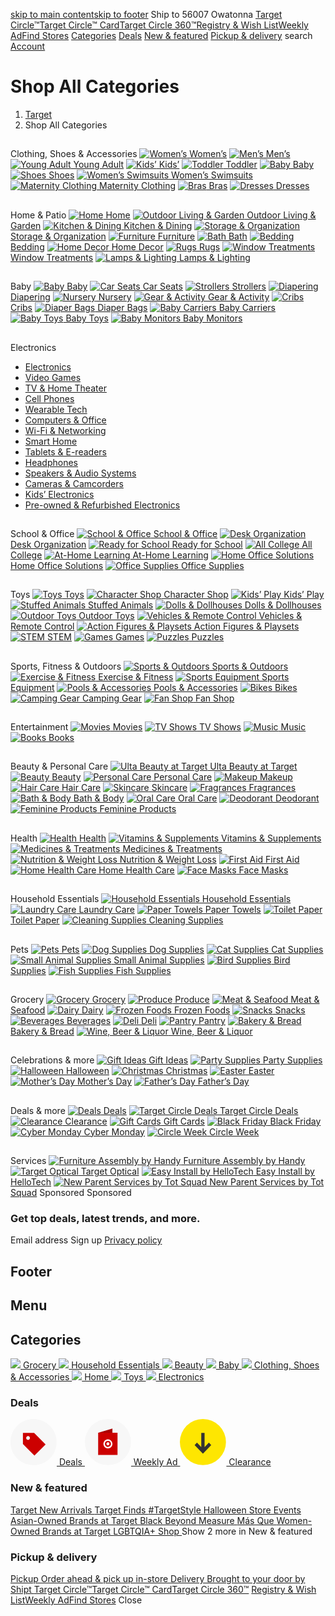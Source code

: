 [skip to main content](https://www.target.com/c/shop-all-categories/-/N-5xsxf?prehydrateclick=true#content)[skip to footer](https://www.target.com/c/shop-all-categories/-/N-5xsxf?prehydrateclick=true#footerHeader)
Ship to 56007
Owatonna
[Target Circle™](https://www.target.com/circle)[Target Circle™ Card](https://www.target.com/circlecard)[Target Circle 360™](https://www.target.com/l/target-circle-360/-/N-2rguk)[Registry & Wish List](https://www.target.com/gift-registry)[Weekly Ad](https://www.target.com/weekly-ad)[Find Stores](https://www.target.com/store-locator/find-stores)
[](https://www.target.com/)
[](https://www.target.com/c/shop-all-categories/-/N-5xsxf?prehydrateClick=true)
[Categories](https://www.target.com/c/shop-all-categories/-/N-5xsxf?prehydrateClick=true)
[](https://www.target.com/)
[Deals](https://www.target.com/c/weekly-deals/-/N-4xw74?prehydrateClick=true)
[New & featured](https://www.target.com/c/target-new-arrivals/-/N-o9rnh?prehydrateClick=true)
[Pickup & delivery](https://www.target.com/c/order-pickup/-/N-ng0a0?l1_nid=5xt1a&prehydrateClick=true)
search
[](https://www.target.com/account?prehydrateClick=true)[Account](https://www.target.com/account?prehydrateClick=true)[](https://www.target.com/cart?prehydrateClick=true)
# Shop All Categories
  1. [Target](https://www.target.com/)
  2. Shop All Categories


##    
Clothing, Shoes & Accessories
[![Women’s](https://target.scene7.com/is/image/Target/Womens-2-210303-1614788961292) Women’s](https://www.target.com/c/women/-/N-5xtd3)
[![Men’s](https://target.scene7.com/is/image/Target/Mens-2-210303-1614788974008) Men’s](https://www.target.com/c/men/-/N-18y1l)
[![Young Adult](https://target.scene7.com/is/image/Target/YA_homepage_pic-nav_328x328138565-180801_1533152365096) Young Adult](https://www.target.com/c/young-adult/-/N-qh1tf)
[![Kids’](https://target.scene7.com/is/image/Target/Kids-2-210302-1614721511226) Kids’](https://www.target.com/c/kids/-/N-xcoz4)
[![Toddler](https://target.scene7.com/is/image/Target/GUEST_858d608f-396e-4b62-bece-550f3c2b6db9) Toddler](https://www.target.com/c/toddler-clothing-kids/-/N-23cj2)
[![Baby](https://target.scene7.com/is/image/Target/GUEST_c74881b5-be00-48d3-93ef-fba7a4ec9235) Baby](https://www.target.com/c/baby-clothing-kids/-/N-564pl)
[![Shoes](https://target.scene7.com/is/image/Target/shoes138082-180815_1534367019693) Shoes](https://www.target.com/c/shoes/-/N-55b0t)
[![Women’s Swimsuits](https://target.scene7.com/is/image/Target/GUEST_77f11959-acfe-48f7-a38d-fc3df7947029) Women’s Swimsuits](https://www.target.com/c/swimsuits-women-s-clothing/-/N-5xtbw)
[![Maternity Clothing](https://target.scene7.com/is/image/Target/GUEST_45ca89b2-b34d-4686-9977-1d688f4a9fa1) Maternity Clothing](https://www.target.com/c/maternity-clothing-women/-/N-5ouvi)
[![Bras](https://target.scene7.com/is/image/Target/GUEST_29e555a3-217a-41c8-b45b-ade7531f2cbd) Bras](https://www.target.com/c/bras-intimates-women-s-clothing/-/N-5xtcd)
[![Dresses](https://target.scene7.com/is/image/Target/GUEST_82d4d0d1-9696-4d17-a3e9-958a02b20a78) Dresses](https://www.target.com/c/dresses-women-s-clothing/-/N-5xtcg)
##    
Home & Patio
[![Home](https://target.scene7.com/is/image/Target/home138095-180815_1534366815826) Home](https://www.target.com/c/home/-/N-5xtvd)
[![Outdoor Living & Garden](https://target.scene7.com/is/image/Target/PatioGarden_catnav161378-190103_1546550500720) Outdoor Living & Garden](https://www.target.com/c/patio-garden/-/N-5xtq9)
[![Kitchen & Dining](https://target.scene7.com/is/image/Target/Kitchen86244-170427_1493317246593) Kitchen & Dining](https://www.target.com/c/kitchen-dining/-/N-hz89j)
[![Storage & Organization](https://target.scene7.com/is/image/Target/Storage-Organization86244-170405_1491421480224) Storage & Organization](https://www.target.com/c/storage-organization-home/-/N-5xto8)
[![Furniture](https://target.scene7.com/is/image/Target/furniture86244-170405_1491418950161) Furniture](https://www.target.com/c/furniture/-/N-5xtnr)
[![Bath](https://target.scene7.com/is/image/Target/catnav_bathtowels173150-190412_1555089113625) Bath](https://www.target.com/c/bath-home/-/N-5xtvc)
[![Bedding](https://target.scene7.com/is/image/Target/0818_HomeL1_CB_Bedding133607-180628_1530216551623) Bedding](https://www.target.com/c/bedding-home/-/N-5xtv4)
[![Home Decor](https://target.scene7.com/is/image/Target/Home-Decor86244-170405_1491419625444) Home Decor](https://www.target.com/c/home-decor/-/N-5xtub)
[![Rugs](https://target.scene7.com/is/image/Target/Rugs86244-170405_1491420692792) Rugs](https://www.target.com/c/rugs-home-decor/-/N-5xttg)
[![Window Treatments](https://target.scene7.com/is/image/Target/Window-Treatments86244-170405_1491421862222) Window Treatments](https://www.target.com/c/window-treatments-home-decor/-/N-5xtu4)
[![Lamps & Lighting](https://target.scene7.com/is/image/Target/Lamps-Lighting86244-170405_1491420644554) Lamps & Lighting](https://www.target.com/c/lamps-lighting-home-decor/-/N-5xttm)
##    
Baby
[![Baby](https://target.scene7.com/is/image/Target/Baby219475-200305_1583423490259) Baby](https://www.target.com/c/baby/-/N-5xtly)
[![Car Seats](https://target.scene7.com/is/image/Target/9Wk1_BabyL1_CN_CN_1187483-190813_1565707281034) Car Seats](https://www.target.com/c/car-seats-baby/-/N-5xtlx)
[![Strollers](https://target.scene7.com/is/image/Target/9Wk1_BabyL1_CN_CN_2187483-190813_1565707307405) Strollers](https://www.target.com/c/strollers-baby/-/N-5xtk7)
[![Diapering](https://target.scene7.com/is/image/Target/8Wk4_Diapering_CN_5186529-190730_1564503956468) Diapering](https://www.target.com/c/diapering-baby/-/N-5xtlp)
[![Nursery](https://target.scene7.com/is/image/Target/7Wk3_NurseryFurniture_CN_Gliders183169-190701_1561996021834) Nursery](https://www.target.com/c/nursery-baby/-/N-54v3g)
[![Gear & Activity](https://target.scene7.com/is/image/Target/9Wk3_ActivityGymsPlaymats_CN_1205442-191210_1576001581656) Gear & Activity](https://www.target.com/c/gear-activity-baby/-/N-5xtjv)
[![Cribs](https://target.scene7.com/is/image/Target/7Wk3_NurseryFurniture_CN_Cribs183169-190701_1561996429103) Cribs](https://www.target.com/c/cribs-nursery-furniture-baby/-/N-5xtgc)
[![Diaper Bags](https://target.scene7.com/is/image/Target/9Wk1_BabyL1_CN_CN_3187483-190813_1565707314081) Diaper Bags](https://www.target.com/c/diaper-bags-diapering-baby/-/N-5xtlk)
[![Baby Carriers](https://target.scene7.com/is/image/Target/9Wk1_BabyL1_CN_CN_4187483-190813_1565707321386) Baby Carriers](https://www.target.com/c/baby-carriers-gear-activity/-/N-5q0eu)
[![Baby Toys](https://target.scene7.com/is/image/Target/9Wk1_BabyL1_CN_CN_9187483-190813_1565707355852) Baby Toys](https://www.target.com/c/baby-toys-gear-activity/-/N-54wlm)
[![Baby Monitors](https://target.scene7.com/is/image/Target/9Wk1_BabyL1_CN_CN_5187483-190813_1565707327884) Baby Monitors](https://www.target.com/c/baby-monitors-health-safety/-/N-5xth3)
##    
Electronics
  * [ Electronics ](https://www.target.com/c/electronics/-/N-5xtg6)
  * [ Video Games ](https://www.target.com/c/video-games/-/N-5xtg5)
  * [ TV & Home Theater ](https://www.target.com/c/tvs-home-theater-electronics/-/N-5xtdw)
  * [ Cell Phones ](https://www.target.com/c/cell-phones-electronics/-/N-5xte8)
  * [ Wearable Tech ](https://www.target.com/c/wearable-technology-electronics/-/N-551ss)
  * [ Computers & Office ](https://www.target.com/c/computers-office-electronics/-/N-5xtfc)
  * [ Wi-Fi & Networking ](https://www.target.com/c/wi-fi-networking-electronics/-/N-5s7dv)
  * [ Smart Home ](https://www.target.com/c/smart-home-electronics/-/N-556xa)
  * [ Tablets & E-readers ](https://www.target.com/c/tablets-e-readers-electronics/-/N-5xtf0)
  * [ Headphones ](https://www.target.com/c/headphones-electronics/-/N-5xteg)
  * [ Speakers & Audio Systems ](https://www.target.com/c/speakers-audio-systems-electronics/-/N-5xte2)
  * [ Cameras & Camcorders ](https://www.target.com/c/cameras-camcorders-electronics/-/N-5xtez)
  * [ Kids’ Electronics ](https://www.target.com/c/kids-electronics-toys/-/N-5xt9q)
  * [ Pre-owned & Refurbished Electronics ](https://www.target.com/c/pre-owned-refurbished-electronics/-/N-4rtuu)


##    
School & Office
[![School & Office](https://target.scene7.com/is/image/Target/school_office138096-180815_1534366767484) School & Office](https://www.target.com/c/school-office-supplies/-/N-5xsxr)
[![Desk Organization](https://target.scene7.com/is/image/Target/GUEST_acca37d0-a028-4f11-b5e5-52786b5ad826) Desk Organization](https://www.target.com/c/desk-organization-school-office-supplies/-/N-5xtnz)
[![Ready for School](https://target.scene7.com/is/image/Target/ReadyForSchool_CB-200603-1591194051180) Ready for School](https://www.target.com/c/kids-back-to-school/-/N-5xtyp)
[![All College](https://target.scene7.com/is/image/Target/AllCollege-200603-1591216287809) All College](https://www.target.com/c/on-to-college/-/N-5q0g0)
[![At-Home Learning](https://target.scene7.com/is/image/Target/catnav_item_4188391-190809_1565347579292) At-Home Learning](https://www.target.com/c/at-home-learning/-/N-wiae5)
[![Home Office Solutions](https://target.scene7.com/is/image/Target/HomeOfficeSolutions_CB-201005-1601918056137) Home Office Solutions](https://www.target.com/c/home-office-ideas/-/N-4sm54)
[![Office Supplies](https://target.scene7.com/is/image/Target/GUEST_1f8e8f81-2d20-4d99-a738-87f459ebf3cf) Office Supplies](https://www.target.com/c/office-supplies/-/N-ffo76)
##    
Toys
[![Toys](https://target.scene7.com/is/image/Target/Buildingsetskits116606-180213_1518527277905) Toys](https://www.target.com/c/toys/-/N-5xtb0)
[![Character Shop](https://target.scene7.com/is/image/Target/character_shop138097-180815_1534366688051) Character Shop](https://www.target.com/c/character-shop/-/N-5oux8)
[![Kids’ Play](https://target.scene7.com/is/image/Target/RidingToys-200528-1590654623320) Kids’ Play](https://www.target.com/finds/stories/ideas-kids-play-activities)
[![Stuffed Animals](https://target.scene7.com/is/image/Target/CAT_stuffysNplush158267-181211_1544565481053) Stuffed Animals](https://www.target.com/c/stuffed-animals-plush-toys/-/N-5xtat)
[![Dolls & Dollhouses](https://target.scene7.com/is/image/Target/CAT_dolls158267-181211_1544565309856) Dolls & Dollhouses](https://www.target.com/c/dolls-toys/-/N-5xt90)
[![Outdoor Toys](https://target.scene7.com/is/image/Target/CAT_outdoortoys158267-181211_1544565419768) Outdoor Toys](https://www.target.com/c/outdoor-toys/-/N-5xtai)
[![Vehicles & Remote Control](https://target.scene7.com/is/image/Target/CAT_vehiclesNremotecntrl158267-181211_1544565491881) Vehicles & Remote Control](https://www.target.com/c/vehicles-remote-control-toys/-/N-5xtaz)
[![Action Figures & Playsets](https://target.scene7.com/is/image/Target/action_figures217440-200319_1584637775767) Action Figures & Playsets](https://www.target.com/c/action-figures-playsets-toys/-/N-5xt88)
[![STEM](https://target.scene7.com/is/image/Target/CATlearntoys158267-181211_1544565407191) STEM](https://www.target.com/c/learning-toys/-/N-5xta7)
[![Games](https://target.scene7.com/is/image/Target/games-QUIVER-190717-1563352227190170243-190819_1566233657092) Games](https://www.target.com/c/games-puzzles-toys/-/N-5xt9i)
[![Puzzles](https://target.scene7.com/is/image/Target/Toys_Puzzles-QUIVER-190717-1563344422714170243-190819_1566233544566) Puzzles](https://www.target.com/c/puzzles-games-toys/-/N-5xt9b)
##    
Sports, Fitness & Outdoors
[![Sports & Outdoors](https://target.scene7.com/is/image/Target/sports_outdoors138099-180815_1534366218848) Sports & Outdoors](https://www.target.com/c/sports-outdoors/-/N-5xt85)
[![Exercise & Fitness](https://target.scene7.com/is/image/Target/exercise_fitness138099-180815_1534366225719) Exercise & Fitness](https://www.target.com/c/exercise-fitness-sports-outdoors/-/N-5xt7d)
[![Sports Equipment](https://target.scene7.com/is/image/Target/PickleBallRacquetGames_121203-180320_1521532135808) Sports Equipment](https://www.target.com/c/sports-equipment-outdoors/-/N-5xt52)
[![Pools & Accessories](https://target.scene7.com/is/image/Target/2191345-190904_1567587660848) Pools & Accessories](https://www.target.com/c/swimming-pools-camping-outdoor-recreation-sports-outdoors/-/N-5xt5e)
[![Bikes](https://target.scene7.com/is/image/Target/bikes138099-180910_1536614993423) Bikes](https://www.target.com/c/bikes-sports-outdoors/-/N-5xt83)
[![Camping Gear](https://target.scene7.com/is/image/Target/camping138099-180815_1534366232890) Camping Gear](https://www.target.com/c/camping-outdoors-sports/-/N-5xt6e)
[![Fan Shop](https://target.scene7.com/is/image/Target/fan_shop138099-180910_1536615000132) Fan Shop](https://www.target.com/c/fan-shop-sports-outdoors/-/N-5xt77)
##    
Entertainment
[![Movies](https://target.scene7.com/is/image/Target/GUEST_d3e9d48f-e0fa-4dfa-b583-4a300447ebd0) Movies](https://www.target.com/c/movies-music-books/-/N-5xsx0)
[![TV Shows](https://target.scene7.com/is/image/Target/tv_shows138098-180815_1534366594866) TV Shows](https://www.target.com/c/tv-shows-movies-music-books/-/N-5xswt)
[![Music](https://target.scene7.com/is/image/Target/music138098-180815_1534366600263) Music](https://www.target.com/c/music-movies-books/-/N-5xswr)
[![Books](https://target.scene7.com/is/image/Target/books138098-180815_1534366606232) Books](https://www.target.com/c/books-movies-music/-/N-5xsxd)
##    
Beauty & Personal Care
[![Ulta Beauty at Target](https://target.scene7.com/is/image/Target/Artboard1-210721-1626888130874) Ulta Beauty at Target](https://www.target.com/c/ulta-beauty-at-target/-/N-ueo8r)
[![Beauty](https://target.scene7.com/is/image/Target/2Wk1_CleanDrivers_CN_CleanBeauty215295-200129_1580315595227) Beauty](https://www.target.com/c/beauty/-/N-55r1x)
[![Personal Care](https://target.scene7.com/is/image/Target/_PersonalCare-210211-1613075597693) Personal Care](https://www.target.com/c/personal-care/-/N-5xtzq)
[![Makeup](https://target.scene7.com/is/image/Target/Makeup132275-180724_1532472393078) Makeup](https://www.target.com/c/makeup-beauty/-/N-5xu1e)
[![Hair Care](https://target.scene7.com/is/image/Target/HairCare132275-180724_1532472422172) Hair Care](https://www.target.com/c/hair-care-beauty/-/N-5xu0k)
[![Skincare](https://target.scene7.com/is/image/Target/SkinCare132275-180724_1532472471884) Skincare](https://www.target.com/c/skin-care-beauty/-/N-5xtzj)
[![Fragrances](https://target.scene7.com/is/image/Target/02_Wk1_Fragrances_CN_1161991-190110_1547153488062) Fragrances](https://www.target.com/c/fragrances-beauty/-/N-5xu0o)
[![Bath & Body](https://target.scene7.com/is/image/Target/BAthandBody132275-180724_1532472482953) Bath & Body](https://www.target.com/c/bath-body-beauty/-/N-5xu1m)
[![Oral Care](https://target.scene7.com/is/image/Target/OralCare132274-180724_1532473802476) Oral Care](https://www.target.com/c/oral-care-personal/-/N-5xu01)
[![Deodorant](https://target.scene7.com/is/image/Target/Deo132274-180724_1532473810773) Deodorant](https://www.target.com/c/deodorant-personal-care/-/N-5xtzp)
[![Feminine Products](https://target.scene7.com/is/image/Target/FemProducts132274-180724_1532474526876) Feminine Products](https://www.target.com/c/feminine-products-personal-care/-/N-5xtzn)
##    
Health
[![Health](https://target.scene7.com/is/image/Target/health138101-180815_1534366146955) Health](https://www.target.com/c/health/-/N-5xu1n)
[![Vitamins & Supplements](https://target.scene7.com/is/image/Target/Vitamins136483-180724_1532475447696) Vitamins & Supplements](https://www.target.com/c/vitamins-supplements-health/-/N-5xu07)
[![Medicines & Treatments](https://target.scene7.com/is/image/Target/medicine138101-180910_1536613089251) Medicines & Treatments](https://www.target.com/c/medicines-treatments-health/-/N-5xu09)
[![Nutrition & Weight Loss](https://target.scene7.com/is/image/Target/weight138101-180910_1536613001927) Nutrition & Weight Loss](https://www.target.com/c/nutrition-weight-loss-health/-/N-5xu0d)
[![First Aid](https://target.scene7.com/is/image/Target/first_aid138101-180910_1536613576534) First Aid](https://www.target.com/c/first-aid-health/-/N-5xu0c)
[![Home Health Care](https://target.scene7.com/is/image/Target/HomeHealth136483-180724_1532475525074) Home Health Care](https://www.target.com/c/home-health-care/-/N-5xu0a)
[![Face Masks](https://target.scene7.com/is/image/Target/2020_SepWk1_HealhSafety_ShopByCategory_Nav_6-200826-1598432254039) Face Masks](https://www.target.com/c/face-masks/-/N-7tvo0)
##    
Household Essentials
[![Household Essentials](https://target.scene7.com/is/image/Target/household_essentials138103-180815_1534365990760) Household Essentials](https://www.target.com/c/household-essentials/-/N-5xsz1)
[![Laundry Care](https://target.scene7.com/is/image/Target/Artboard1copy187226-190801_1564654103970) Laundry Care](https://www.target.com/c/laundry-care-household-essentials/-/N-5xsyr)
[![Paper Towels](https://target.scene7.com/is/image/Target/Artboard1copy3187226-190801_1564654129351) Paper Towels](https://www.target.com/c/paper-towels-household-essentials/-/N-4y1o4)
[![Toilet Paper](https://target.scene7.com/is/image/Target/Artboard1187226-190801_1564654091532) Toilet Paper](https://www.target.com/c/tissue-toilet-paper-household-essentials/-/N-5xsyk)
[![Cleaning Supplies](https://target.scene7.com/is/image/Target/Disinfectingwipes-210316-1615877816474) Cleaning Supplies](https://www.target.com/c/cleaning-supplies-household-essentials/-/N-5xsyy)
##    
Pets
[![Pets](https://target.scene7.com/is/image/Target/pets138103-180815_1534365996552) Pets](https://www.target.com/c/pets/-/N-5xt44)
[![Dog Supplies](https://target.scene7.com/is/image/Target/Pets219475-200305_1583423545822) Dog Supplies](https://www.target.com/c/dog-supplies-pets/-/N-5xt3t)
[![Cat Supplies](https://target.scene7.com/is/image/Target/09Wk1_Pets_CNNewCatChecklist186881-190825_1566785587762) Cat Supplies](https://www.target.com/c/cat-supplies-pets/-/N-5xt42)
[![Small Animal Supplies](https://target.scene7.com/is/image/Target/Small174686-190430_1556685022383) Small Animal Supplies](https://www.target.com/c/small-animal-supplies-pets/-/N-5xt3d)
[![Bird Supplies](https://target.scene7.com/is/image/Target/Birb174686-190430_1556685031196) Bird Supplies](https://www.target.com/c/bird-supplies-pets/-/N-5xt43)
[![Fish Supplies ](https://target.scene7.com/is/image/Target/Fish174686-190430_1556685040753) Fish Supplies ](https://www.target.com/c/fish-supplies-pets/-/N-5xt3e)
##    
Grocery
[![Grocery](https://target.scene7.com/is/image/Target/5wk4_Grocery_CatNavs_Produce226138-200504_1588627319062) Grocery](https://www.target.com/c/grocery/-/N-5xt1a)
[![Produce](https://target.scene7.com/is/image/Target/06_Wk5_Produce_CN_fruit132145-180611_1528747212591) Produce](https://www.target.com/c/produce-grocery/-/N-u7fty)
[![Meat & Seafood](https://target.scene7.com/is/image/Target/5wk4_Grocery_CatNavs_Chicken-200507-1588873668278) Meat & Seafood](https://www.target.com/c/meat-seafood-grocery/-/N-5xsyh)
[![Dairy](https://target.scene7.com/is/image/Target/5wk4_Grocery_CatNavs_Dairy226138-200504_1588611899978) Dairy](https://www.target.com/c/dairy-grocery/-/N-5xszm)
[![Frozen Foods](https://target.scene7.com/is/image/Target/5wk4_Grocery_CatNavs_FrozenFruit226138-200504_1588626795144) Frozen Foods](https://www.target.com/c/frozen-foods-grocery/-/N-5xszd)
[![Snacks](https://target.scene7.com/is/image/Target/CATNAV_3_Snacks-210429-1619729908546) Snacks](https://www.target.com/c/snacks-grocery/-/N-5xsy9)
[![Beverages](https://target.scene7.com/is/image/Target/9Wk5_Grocery_L1_CN_Beverages188090-190809_1565368459782) Beverages](https://www.target.com/c/beverages-grocery/-/N-5xt0r)
[![Deli](https://target.scene7.com/is/image/Target/5wk4_Grocery_CatNavs_Deli-200506-1588786667583) Deli](https://www.target.com/c/deli-grocery/-/N-5hp74)
[![Pantry](https://target.scene7.com/is/image/Target/5wk4_Grocery_CatNavs_Pantry226138-200504_1588611910850) Pantry](https://www.target.com/c/pantry-grocery/-/N-5xt13)
[![Bakery & Bread](https://target.scene7.com/is/image/Target/5wk4_Grocery_CatNavs_Bakery_Bread226138-200428_1588089867191) Bakery & Bread](https://www.target.com/c/bakery-bread-grocery/-/N-5xt19)
[![Wine, Beer & Liquor](https://target.scene7.com/is/image/Target/Wine157331-181130_1543600294522) Wine, Beer & Liquor](https://www.target.com/c/wine-beer-liquor-beverages/-/N-5n5q6)
##    
Celebrations & more
[![Gift Ideas](https://target.scene7.com/is/image/Target/CatNav_EvergreenGifting-200831-1598899914929) Gift Ideas](https://www.target.com/c/gift-ideas/-/N-96d2i)
[![Party Supplies](https://target.scene7.com/is/image/Target/party_supplies138104-180815_1534365693085) Party Supplies](https://www.target.com/c/party-supplies/-/N-5xt3c)
[![Halloween](https://target.scene7.com/is/image/Target/GUEST_cd5551a4-2a26-44cd-9539-12e4f776ea1f) Halloween](https://www.target.com/c/halloween/-/N-5xt2o)
[![Christmas](https://target.scene7.com/is/image/Target/GUEST_3dfa2af3-328c-4a50-961b-b1112b602ad6) Christmas](https://www.target.com/c/christmas/-/N-5xt30)
[![Easter](https://target.scene7.com/is/image/Target/GUEST_ad1e62a7-64f2-4cb3-84fe-c9cb74980f71) Easter](https://www.target.com/c/easter/-/N-5xt1n)
[![Mother’s Day](https://target.scene7.com/is/image/Target/GUEST_5f9aafe0-2a5d-4322-8005-217546239827) Mother’s Day](https://www.target.com/c/gift-ideas-for-mothers/-/N-fh5dt)
[![Father’s Day](https://target.scene7.com/is/image/Target/GUEST_69b7cee3-1af5-44da-a9f4-1786cc885bd2) Father’s Day](https://www.target.com/c/gift-ideas-for-fathers/-/N-w5u18)
##    
Deals & more
[![Deals](https://target.scene7.com/is/image/Target/GUEST_60f96cea-2148-4df2-85d0-25aaa537537a) Deals](https://www.target.com/c/top-deals/-/N-4xw74)
[![Target Circle Deals](https://target.scene7.com/is/image/Target/GUEST_a0dbd017-e944-4ace-987b-9c91d835a452) Target Circle Deals](https://www.target.com/circle/offers)
[![Clearance](https://target.scene7.com/is/image/Target/clearance138104-180815_1534365588269) Clearance](https://www.target.com/c/clearance/-/N-5q0ga)
[![Gift Cards](https://target.scene7.com/is/image/Target/gift_cards138104-180815_1534365669069) Gift Cards](https://www.target.com/c/gift-cards/-/N-5xsxu)
[![Black Friday](https://target.scene7.com/is/image/Target/GUEST_ec496e6c-1efb-4fc9-b672-329486e2079a) Black Friday](https://www.target.com/c/target-black-friday/-/N-5q0f2)
[![Cyber Monday](https://target.scene7.com/is/image/Target/GUEST_4feba0bd-d8c4-44da-b8aa-30aea6f60795) Cyber Monday](https://www.target.com/c/cyber-monday/-/N-5q0f1)
[![Circle Week](https://target.scene7.com/is/image/Target/GUEST_867b63bd-815d-40ce-b49b-ad92740b7f3f) Circle Week](https://www.target.com/l/target-circle-week/-/N-7196o)
##    
Services
[![Furniture Assembly by Handy](https://target.scene7.com/is/image/Target/Artboard1-220127-1643284508615) Furniture Assembly by Handy](https://www.target.com/c/furniture-assembly-powered-by-handy/-/N-xluim)
[![ Target Optical](https://target.scene7.com/is/image/Target/Artboard11-220127-1643297681378) Target Optical](https://www.target.com/c/optical/-/N-4y8o9)
[![Easy Install by HelloTech](https://target.scene7.com/is/image/Target/OctWk3-1018-TVHT-05-Tips__Tricks-06-Easy_Install-200921-1600717387007) Easy Install by HelloTech](https://www.target.com/c/easy-install/-/N-raym1)
[![New Parent Services by Tot Squad](https://target.scene7.com/is/image/Target/GUEST_2986dd4d-d460-4bce-b910-20583e017f8d) New Parent Services by Tot Squad](https://www.target.com/c/new-parent-services-by-tot-squad/-/N-vorfo)
Sponsored
Sponsored
### Get top deals, latest trends, and more.
Email address
Sign up
[Privacy policy](https://www.target.com/c/target-privacy-policy/-/N-4sr7p)
## Footer
## Menu
## Categories
[ ![](https://target.scene7.com/is/image/Target/GUEST_9930b034-392c-4839-a212-8e5071e8520f) Grocery ](https://www.target.com/c/grocery/-/N-5xt1a)[ ![](https://target.scene7.com/is/image/Target/HouseholdEssentials_Tide-200519-1589915606672-210803-1628012933966) Household Essentials ](https://www.target.com/c/household-essentials/-/N-5xsz1)[ ![](https://target.scene7.com/is/image/Target/GUEST_112bc773-50c6-4f0b-8aab-cbef96e55c0a) Beauty ](https://www.target.com/c/beauty/-/N-55r1x)[ ![](https://target.scene7.com/is/image/Target/Baby219475-200305_1583423490259-210803-1628012550597) Baby ](https://www.target.com/c/baby/-/N-5xtly)[ ![](https://target.scene7.com/is/image/Target/GUEST_cd8be924-1632-432c-899c-8a2451841dc5) Clothing, Shoes & Accessories ](https://www.target.com/c/clothing-shoes-accessories/-/N-rdihz)[ ![](https://target.scene7.com/is/image/Target/home138095-180815_1534366815826-210803-1628013298723) Home ](https://www.target.com/c/home/-/N-5xtvd)[ ![](https://target.scene7.com/is/image/Target/GUEST_fd0f2b07-c70d-429d-8400-46d36d2664dd) Toys ](https://www.target.com/c/toys/-/N-5xtb0)[ ![](https://target.scene7.com/is/image/Target/Electronics219475-200305_1583423525490-210803-1628013505239) Electronics ](https://www.target.com/c/electronics/-/N-5xtg6)
### Deals
[ ![](data:image/svg+xml,%3Csvg%20width%3D%2274%22%20height%3D%2274%22%20fill%3D%22none%22%20xmlns%3D%22http%3A%2F%2Fwww.w3.org%2F2000%2Fsvg%22%3E%3Cpath%20d%3D%22M36.875%2073.75c20.365%200%2036.875-16.51%2036.875-36.875C73.75%2016.509%2057.24%200%2036.875%200%2016.509%200%200%2016.51%200%2036.875S16.51%2073.75%2036.875%2073.75Z%22%20fill%3D%22%23F7F7F7%22%2F%3E%3Cpath%20fill-rule%3D%22evenodd%22%20clip-rule%3D%22evenodd%22%20d%3D%22m37.804%2022.183%2018.373%2018.452L38.33%2058.48%2019.878%2040.11V22.183h17.926Zm-7.555%206.05c-1.17-1.169-3.085-1.15-4.278.043-1.192%201.193-1.212%203.108-.04%204.278%201.167%201.17%203.082%201.151%204.276-.042%201.193-1.194%201.211-3.11.042-4.279Z%22%20fill%3D%22%23C00%22%2F%3E%3C%2Fsvg%3E) Deals ](https://www.target.com/c/deals/-/N-atb3q)[ ![](data:image/svg+xml,%3Csvg%20width%3D%2274%22%20height%3D%2274%22%20fill%3D%22none%22%20xmlns%3D%22http%3A%2F%2Fwww.w3.org%2F2000%2Fsvg%22%3E%3Ccircle%20cx%3D%2236.875%22%20cy%3D%2236.875%22%20r%3D%2236.875%22%20fill%3D%22%23F7F7F7%22%2F%3E%3Cpath%20fill-rule%3D%22evenodd%22%20clip-rule%3D%22evenodd%22%20d%3D%22m44.078%2015.269-22.567%206.72v35.438l22.567-6.63V15.27Z%22%20fill%3D%22%23A00%22%2F%3E%3Cpath%20fill-rule%3D%22evenodd%22%20clip-rule%3D%22evenodd%22%20d%3D%22M21.51%2057.52h30.73V21.99H21.51v35.53Z%22%20fill%3D%22%23C00%22%2F%3E%3Cpath%20fill-rule%3D%22evenodd%22%20clip-rule%3D%22evenodd%22%20d%3D%22M36.875%2032.553a7.199%207.199%200%200%201%207.202%207.202c0%201.16-.274%202.255-.76%203.225a7.206%207.206%200%200%201-12.882.006%207.205%207.205%200%200%201%206.44-10.433Zm0%202.4a4.803%204.803%200%200%200-4.292%206.955%204.802%204.802%200%201%200%204.292-6.954Zm0%202.401a2.4%202.4%200%201%201%200%204.801%202.4%202.4%200%200%201%200-4.8Z%22%20fill%3D%22%23fff%22%2F%3E%3C%2Fsvg%3E) Weekly Ad ](https://www.target.com/weekly-ad)[ ![](data:image/svg+xml,%3Csvg%20width%3D%2274%22%20height%3D%2274%22%20fill%3D%22none%22%20xmlns%3D%22http%3A%2F%2Fwww.w3.org%2F2000%2Fsvg%22%3E%3Ccircle%20cx%3D%2236.875%22%20cy%3D%2236.875%22%20r%3D%2236.875%22%20fill%3D%22%23FEE601%22%2F%3E%3Cpath%20d%3D%22m50.15%2041.715-3.743-3.9-6.877%207.136V22.355h-5.31v22.596l-6.876-7.136-3.744%203.9%2013.275%2013.828L50.15%2041.715Z%22%20fill%3D%22%23333%22%2F%3E%3C%2Fsvg%3E) Clearance ](https://www.target.com/c/clearance/-/N-5q0ga?lnk=dNav_clearance)
### New & featured
[ Target New Arrivals  ](https://www.target.com/c/what-s-new/-/N-o9rnh?lnk=C_TargetNewArrivals_WEB-430020_0)[ Target Finds  ](https://www.target.com/finds?lnk=FINDS_GDD)[ #TargetStyle ](https://www.target.com/finds/targetstyle?lnk=TS_GDD)[ Halloween ](https://www.target.com/c/halloween/-/N-5xt2o?lnk=C_Halloween_WEB-430020_3)[ Store Events ](https://www.target.com/c/store-events/-/N-9x2nj?lnk=C_StoreEvents_WEB-430020_4)[ Asian-Owned Brands at Target ](https://www.target.com/c/asian-owned-brands-at-target/-/N-izjcd?lnk=C_AAPI-OwnedBrandsatTarget_WEB-430020_5)[ Black Beyond Measure ](https://www.target.com/c/black-owned-or-founded-brands-at-target/-/N-q8v16?lnk=C_BlackHistoryMonth_WEB-430020_6)[ Más Que ](https://www.target.com/c/mas-que/-/N-639c7?lnk=C_M%C3%A1sQue_WEB-430020_7)
[ Women-Owned Brands at Target ](https://www.target.com/c/women-owned-brands-at-target/-/N-duljx?lnk=C_Women-OwnedBrandsatTarget_WEB-430020_8)[ LGBTQIA+ Shop ](https://www.target.com/c/lgbtqia-shop/-/N-g0zw5?lnk=C_LGBTQIA+Shop_WEB-430020_9)
Show 2 more in New & featured
### Pickup & delivery
[ Pickup Order ahead & pick up in-store ](https://www.target.com/c/order-pickup/-/N-ng0a0)[ Delivery Brought to your door by Shipt ](https://www.target.com/c/same-day-delivery/-/N-bswkz)
[Target Circle™](https://www.target.com/circle)[Target Circle™ Card](https://www.target.com/circlecard)[Target Circle 360™](https://www.target.com/l/target-circle-360/-/N-2rguk)
[Registry & Wish List](https://www.target.com/gift-registry)[Weekly Ad](https://www.target.com/weekly-ad)[Find Stores](https://www.target.com/store-locator/find-stores)
Close
